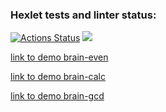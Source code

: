 ### Hexlet tests and linter status:
[![Actions Status](https://github.com/vlad37419/php-project-lvl1/workflows/hexlet-check/badge.svg)](https://github.com/vlad37419/php-project-lvl1/actions)
<a href="https://codeclimate.com/github/codeclimate/codeclimate/maintainability"><img src="https://api.codeclimate.com/v1/badges/a99a88d28ad37a79dbf6/maintainability" /></a>

<a target="_blank" href="https://asciinema.org/a/mNA7Ys8Y3h8rKMEeSluq3ICYY">link to demo brain-even<a>

<a target="_blank" href="https://asciinema.org/a/f8Jrdt9xVTU4HSaRpjBxingU3">link to demo brain-calc<a>

<a target="_blank" href="https://asciinema.org/a/RnAs79nIYTqspScZ6SrehW9tf">link to demo brain-gcd<a>